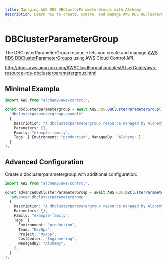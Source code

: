 ```yaml
---
title: Managing AWS RDS DBClusterParameterGroups with Alchemy
description: Learn how to create, update, and manage AWS RDS DBClusterParameterGroups using Alchemy Cloud Control.
---
```


# DBClusterParameterGroup

The DBClusterParameterGroup resource lets you create and manage [AWS RDS DBClusterParameterGroups](https://docs.aws.amazon.com/rds/latest/userguide/) using AWS Cloud Control API.

http://docs.aws.amazon.com/AWSCloudFormation/latest/UserGuide/aws-resource-rds-dbclusterparametergroup.html

## Minimal Example

```ts
import AWS from "alchemy/aws/control";

const dbclusterparametergroup = await AWS.RDS.DBClusterParameterGroup(
  "dbclusterparametergroup-example",
  {
    Description: "A dbclusterparametergroup resource managed by Alchemy",
    Parameters: {},
    Family: "example-family",
    Tags: { Environment: "production", ManagedBy: "Alchemy" },
  }
);
```

## Advanced Configuration

Create a dbclusterparametergroup with additional configuration:

```ts
import AWS from "alchemy/aws/control";

const advancedDBClusterParameterGroup = await AWS.RDS.DBClusterParameterGroup(
  "advanced-dbclusterparametergroup",
  {
    Description: "A dbclusterparametergroup resource managed by Alchemy",
    Parameters: {},
    Family: "example-family",
    Tags: {
      Environment: "production",
      Team: "DevOps",
      Project: "MyApp",
      CostCenter: "Engineering",
      ManagedBy: "Alchemy",
    },
  }
);
```

